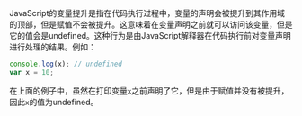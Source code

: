 JavaScript的变量提升是指在代码执行过程中，变量的声明会被提升到其作用域的顶部，但是赋值不会被提升。这意味着在变量声明之前就可以访问该变量，但是它的值会是undefined。这种行为是由JavaScript解释器在代码执行前对变量声明进行处理的结果。例如：

```javascript
console.log(x); // undefined
var x = 10;
```

在上面的例子中，虽然在打印变量`x`之前声明了它，但是由于赋值并没有被提升，因此`x`的值为undefined。